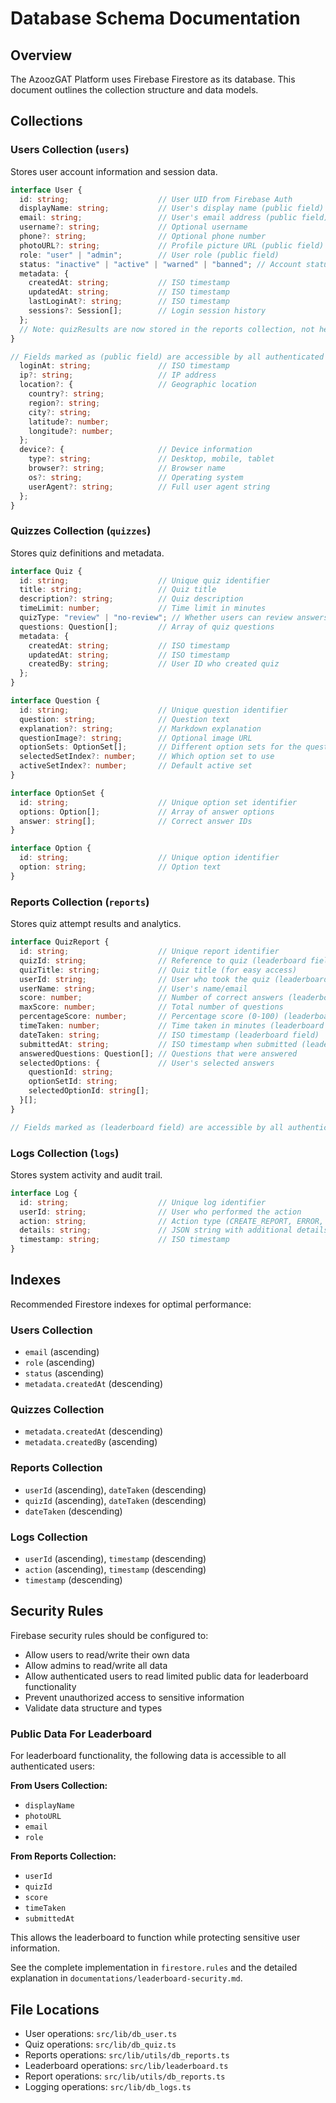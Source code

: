 # Database Schema Documentation

## Overview
The AzoozGAT Platform uses Firebase Firestore as its database. This document outlines the collection structure and data models.

## Collections

### Users Collection (`users`)
Stores user account information and session data.

```typescript
interface User {
  id: string;                    // User UID from Firebase Auth
  displayName: string;           // User's display name (public field)
  email: string;                 // User's email address (public field)
  username?: string;             // Optional username
  phone?: string;                // Optional phone number
  photoURL?: string;             // Profile picture URL (public field)
  role: "user" | "admin";        // User role (public field)
  status: "inactive" | "active" | "warned" | "banned"; // Account status
  metadata: {
    createdAt: string;           // ISO timestamp
    updatedAt: string;           // ISO timestamp
    lastLoginAt?: string;        // ISO timestamp
    sessions?: Session[];        // Login session history
  };
  // Note: quizResults are now stored in the reports collection, not here
}

// Fields marked as (public field) are accessible by all authenticated users for leaderboard functionality
  loginAt: string;               // ISO timestamp
  ip?: string;                   // IP address
  location?: {                   // Geographic location
    country?: string;
    region?: string;
    city?: string;
    latitude?: number;
    longitude?: number;
  };
  device?: {                     // Device information
    type?: string;               // Desktop, mobile, tablet
    browser?: string;            // Browser name
    os?: string;                 // Operating system
    userAgent?: string;          // Full user agent string
  };
}
```

### Quizzes Collection (`quizzes`)
Stores quiz definitions and metadata.

```typescript
interface Quiz {
  id: string;                    // Unique quiz identifier
  title: string;                 // Quiz title
  description?: string;          // Quiz description
  timeLimit: number;             // Time limit in minutes
  quizType: "review" | "no-review"; // Whether users can review answers
  questions: Question[];         // Array of quiz questions
  metadata: {
    createdAt: string;           // ISO timestamp
    updatedAt: string;           // ISO timestamp
    createdBy: string;           // User ID who created quiz
  };
}

interface Question {
  id: string;                    // Unique question identifier
  question: string;              // Question text
  explanation?: string;          // Markdown explanation
  questionImage?: string;        // Optional image URL
  optionSets: OptionSet[];       // Different option sets for the question
  selectedSetIndex?: number;     // Which option set to use
  activeSetIndex?: number;       // Default active set
}

interface OptionSet {
  id: string;                    // Unique option set identifier
  options: Option[];             // Array of answer options
  answer: string[];              // Correct answer IDs
}

interface Option {
  id: string;                    // Unique option identifier
  option: string;                // Option text
}
```

### Reports Collection (`reports`)
Stores quiz attempt results and analytics.

```typescript
interface QuizReport {
  id: string;                    // Unique report identifier
  quizId: string;                // Reference to quiz (leaderboard field)
  quizTitle: string;             // Quiz title (for easy access)
  userId: string;                // User who took the quiz (leaderboard field)
  userName: string;              // User's name/email
  score: number;                 // Number of correct answers (leaderboard field)
  maxScore: number;              // Total number of questions
  percentageScore: number;       // Percentage score (0-100) (leaderboard field)
  timeTaken: number;             // Time taken in minutes (leaderboard field)
  dateTaken: string;             // ISO timestamp (leaderboard field)
  submittedAt: string;           // ISO timestamp when submitted (leaderboard field)
  answeredQuestions: Question[]; // Questions that were answered
  selectedOptions: {             // User's selected answers
    questionId: string;
    optionSetId: string;
    selectedOptionId: string[];
  }[];
}

// Fields marked as (leaderboard field) are accessible by all authenticated users for leaderboard functionality
```

### Logs Collection (`logs`)
Stores system activity and audit trail.

```typescript
interface Log {
  id: string;                    // Unique log identifier
  userId: string;                // User who performed the action
  action: string;                // Action type (CREATE_REPORT, ERROR, etc.)
  details: string;               // JSON string with additional details
  timestamp: string;             // ISO timestamp
}
```

## Indexes
Recommended Firestore indexes for optimal performance:

### Users Collection
- `email` (ascending)
- `role` (ascending)
- `status` (ascending)
- `metadata.createdAt` (descending)

### Quizzes Collection
- `metadata.createdAt` (descending)
- `metadata.createdBy` (ascending)

### Reports Collection
- `userId` (ascending), `dateTaken` (descending)
- `quizId` (ascending), `dateTaken` (descending)
- `dateTaken` (descending)

### Logs Collection
- `userId` (ascending), `timestamp` (descending)
- `action` (ascending), `timestamp` (descending)
- `timestamp` (descending)

## Security Rules
Firebase security rules should be configured to:
- Allow users to read/write their own data
- Allow admins to read/write all data
- Allow authenticated users to read limited public data for leaderboard functionality
- Prevent unauthorized access to sensitive information
- Validate data structure and types

### Public Data For Leaderboard

For leaderboard functionality, the following data is accessible to all authenticated users:

**From Users Collection:**
- `displayName`
- `photoURL`
- `email`
- `role`

**From Reports Collection:**
- `userId`
- `quizId`
- `score`
- `timeTaken`
- `submittedAt`

This allows the leaderboard to function while protecting sensitive user information.

See the complete implementation in `firestore.rules` and the detailed explanation in `documentations/leaderboard-security.md`.

## File Locations
- User operations: `src/lib/db_user.ts`
- Quiz operations: `src/lib/db_quiz.ts`
- Reports operations: `src/lib/utils/db_reports.ts`
- Leaderboard operations: `src/lib/leaderboard.ts`
- Report operations: `src/lib/utils/db_reports.ts`
- Logging operations: `src/lib/db_logs.ts`
